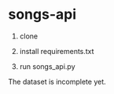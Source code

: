 # songs-api

1. clone

2. install requirements.txt

3. run songs_api.py

The dataset is incomplete yet.
